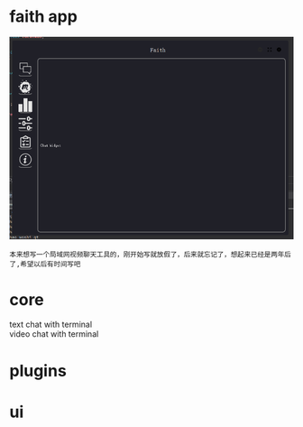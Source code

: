 # faith app
![faith](faith.gif)


`本来想写一个局域网视频聊天工具的，刚开始写就放假了，后来就忘记了，想起来已经是两年后了,希望以后有时间写吧`

# core
text chat with terminal<br>
video chat with terminal<br>

# plugins

# ui